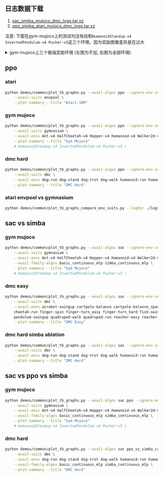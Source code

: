 ## 日志数据下载
1. [sac_simba_mujoco_dmc_logs.tar.xz](https://ecnhf41t16x1.feishu.cn/file/CjHMbc2NqoiNC5x0AyHcAkDfn1g)
2. [ppo_simba_atari_mujoco_dmc_logs.tar.xz](https://ecnhf41t16x1.feishu.cn/file/HS8XbjVDnoM39exe8J1cudJ1nkc)

注意: 下面在gym-mujoco上的测试均没有绘制`HumanoidStandup-v4 InvertedPendulum-v4 Pusher-v5`这三个环境，因为奖励图像差异是在过大

<details>
    <summary>gym-mujoco上三个极端奖励环境 (左图为不加, 右图为全部环境)</summary>
    <img src="../../assets/figures/sac_ppo_simba/sac_ppo_simba_gym_mujoco_summary.png" width="45%"/>
    <img src="../../assets/figures/sac_ppo_simba/sac_ppo_simba_gym_mujoco_all_summary.png" width="45%"/>
</details>

## ppo
### atari
```bash
python demos/common/plot_tb_graphs.py --avail-algos ppo --ignore-env-suit-name \
    --avail-suits envpool \
    --plot-summary --title "Atari-10M"
```
### gym mujoco
```bash
python demos/common/plot_tb_graphs.py --avail-algos ppo --ignore-env-suit-name \
    --avail-suits gymnasium \
    --avail-envs Ant-v4 HalfCheetah-v4 Hopper-v4 Humanoid-v4 Walker2d-v4 \
    --plot-summary --title "Gym Mujoco"
    # HumanoidStandup-v4 InvertedPendulum-v4 Pusher-v5 \
```
### dmc hard
```bash
python demos/common/plot_tb_graphs.py --avail-algos ppo --ignore-env-suit-name \
    --avail-suits dmc \
    --avail-envs dog-run dog-stand dog-trot dog-walk humanoid-run humanoid-stand humanoid-walk \
    --plot-summary --title "DMC Hard"
```
### atari envpool vs gymnasium
```bash
python demos/common/plot_tb_graphs_compare_env_suits.py --logdir ./logs/ppo/basic_discrete_cnn+mlp
```

## sac vs simba
### gym mujoco
```bash
python demos/common/plot_tb_graphs.py --avail-algos sac --ignore-env-suit-name \
    --avail-suits gymnasium \
    --avail-envs Ant-v4 HalfCheetah-v4 Hopper-v4 Humanoid-v4 Walker2d-v4 \
    --avail-family-algos basic_continuous_mlp simba_continuous_mlp \
    --plot-summary --title "Gym Mujoco"
    # HumanoidStandup-v4 InvertedPendulum-v4 Pusher-v5 \
```
### dmc easy
```bash
python demos/common/plot_tb_graphs.py --avail-algos sac --ignore-env-suit-name \
    --avail-suits dmc \
    --avail-envs acrobot-swingup cartpole-balance cartpole-balance_sparse cartpole-swingup cartpole-swingup_sparse \
    cheetah-run finger-spin finger-turn_easy finger-turn_hard fish-swim hopper-hop hopper-stand \
    pendulum-swingup quadruped-walk quadruped-run reacher-easy reacher-hard walker-stand walker-walk walker-run \
    --plot-summary --title "DMC Easy"
```
### dmc hard simba ablation
```bash
python demos/common/plot_tb_graphs.py --avail-algos sac --ignore-env-suit-name \
    --avail-suits dmc \
    --avail-envs dog-run dog-stand dog-trot dog-walk humanoid-run humanoid-stand humanoid-walk \
    --plot-summary --title "DMC Hard"
```

## sac vs ppo vs simba
### gym mujoco
```bash
python demos/common/plot_tb_graphs.py --avail-algos sac ppo --ignore-env-suit-name \
    --avail-suits gymnasium \
    --avail-envs Ant-v4 HalfCheetah-v4 Hopper-v4 Humanoid-v4 Walker2d-v4 \
    --avail-family-algos basic_continuous_mlp simba_continuous_mlp \
    --plot-summary --title "Gym Mujoco"
    # HumanoidStandup-v4 InvertedPendulum-v4 Pusher-v5 \
```
### dmc hard
```bash
python demos/common/plot_tb_graphs.py --avail-algos sac ppo_vs_simba_continuous --ignore-env-suit-name \
    --avail-suits dmc \
    --avail-envs dog-run dog-stand dog-trot dog-walk humanoid-run humanoid-stand humanoid-walk \
    --avail-family-algos basic_continuous_mlp simba_continuous_mlp \
    --plot-summary --title "DMC Hard"
```